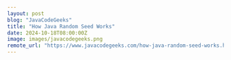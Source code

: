 ```yaml
---
layout: post
blog: "JavaCodeGeeks"
title: "How Java Random Seed Works"
date: 2024-10-18T08:00:00Z
image: images/javacodegeeks.png
remote_url: "https://www.javacodegeeks.com/how-java-random-seed-works.html"
---
```

